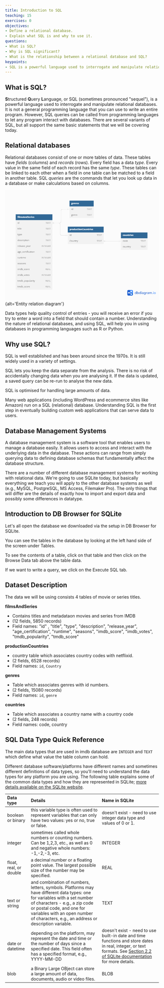 ```yaml
---
title: Introduction to SQL
teaching: 15
exercises: 0
objectives:
- Define a relational database.
- Explain what SQL is and why to use it.
questions:
- What is SQL?
- Why is SQL significant?
- What is the relationship between a relational database and SQL?
keypoints:
- SQL is a powerful language used to interrogate and manipulate relational databases.
---
```


## What is SQL?

**S**tructured **Q**uery **L**anguage, or SQL (sometimes pronounced "sequel"), is a powerful language used to interrogate and
manipulate relational databases. It is not a general
programming language that you can use to write an entire program. However, SQL
queries can be called from programming languages to let any program interact
with databases. There are several variants of SQL, but all support the
same basic statements that we will be covering today.

## Relational databases

Relational databases consist of one or more tables of data. These tables have
*fields* (columns) and *records* (rows). Every field has a data *type*. Every
value in the same field of each record has the same *type*. These tables can be
linked to each other when a field in one table can be matched to a field in another
table. SQL *queries* are the commands that let you look up data in a database or
make calculations based on columns.

![](fig/DB_diagram.png){alt='Entity relation diagram'}

Data types help
quality control of entries - you will receive an error if you try to enter a word
into a field that should contain a number. Understanding the nature of relational
databases, and using SQL, will help you in using databases in programming languages
such as R or Python.

## Why use SQL?

SQL is well established and has been around since the 1970s. It is still widely used
in a variety of settings.

SQL lets you keep the data separate from the analysis. There is no risk of
accidentally changing data when you are analysing it. If the data is updated,
a saved query can be re-run to analyse the new data.

SQL is optimised for handling large amounts of data. 

Many web applications (including WordPress and ecommerce sites like Amazon) run on a SQL (relational) database. Understanding SQL is the first step in eventually building custom web applications that can serve data to users.


## Database Management Systems

A database management system is a software tool that enables users to manage 
a database easily. It allows users to access and interact with the underlying data 
in the database. These actions can range from simply querying data to defining 
database schemas that fundamentally affect the database structure.

There are a number of different database management systems for working with
relational data. We're going to use SQLite today, but basically everything we
teach you will apply to the other database systems as well (e.g., MySQL,
PostgreSQL, MS Access, Filemaker Pro). The only things that will differ are the
details of exactly how to import and export data and possibly some differences in datatype.

## Introduction to DB Browser for SQLite

Let's all open the database we downloaded via the setup in DB Browser for SQLite.

You can see the tables in the database by looking at the left hand side of the
screen under Tables.

To see the contents of a table, click on that table and then click on the Browse
Data tab above the table data.

If we want to write a query, we click on the Execute SQL tab.


## Dataset Description

The data we will be using consists 4 tables of movie or series titles. 

**filmsAndSeries**

- Contains titles and metadataon movies and series from IMDB
- (12 fields, 5850 records)
- Field names: "id" , "title", "type", "description", "release_year", "age_certification", "runtime", "seasons", "imdb_score", "imdb_votes", "tmdb_popularity", "tmdb_score"

**productionCountries**

- country table which associates country codes with netflixid. 
- (2 fields, 6528 records)
- Field names: `id`, `Country`

**genres**

- Table which associates genres with id numbers. 
- (2 fields, 15080 records)
- Field names: `id`, `genre`

**countries**

- Table which associates a country name with a country code
- (2 fields, 248 records)
- Field names: code, country



## SQL Data Type Quick Reference

The main data types that are used in imdb database are `INTEGER` and `TEXT` which define what value the table column can hold.

Different database software/platforms have different names and sometimes different definitions of data types, so you'll need to understand the data types for any platform you are using.  The following table explains some of the common data types and how they are represented in SQLite; [more details available on the SQLite website](https://www.sqlite.org/datatype3.html).

| Data type              | Details                                                                                                                                                                                                                                                                         | Name in SQLite                                                                                                        | 
| :--------------------- | :------------------------------------------------------------------------------------------------------------------------------------------------------------------------------------------------------------------------------------------------------------------------------ | :-------------------------------------------------------------------------------------------------------------------- |
| boolean or binary      | this variable type is often used to represent variables that can only have two values: yes or no, true or false.                                                                                                                                                                | doesn't exist - need to use integer data type and values of 0 or 1.                                                   | 
| integer                | sometimes called whole numbers or counting numbers.  Can be 1,2,3, etc., as well as 0 and negative whole numbers: -1,-2,-3, etc.                                                                                                                                                | INTEGER                                                                                                               | 
| float, real, or double | a decimal number or a floating point value.  The largest possible size of the number may be specified.                                                                                                                                                                          | REAL                                                                                                                  | 
| text or string         | and combination of numbers, letters, symbols.  Platforms may have different data types: one for variables with a set number of characters - e.g., a zip code or postal code, and one for variables with an open number of characters, e.g., an address or description variable. | TEXT                                                                                                                  | 
| date or datetime       | depending on the platform, may represent the date and time or the number of days since a specified date.  This field often has a specified format, e.g., YYYY-MM-DD                                                                                                             | doesn't exist - need to use built-in date and time functions and store dates in real, integer, or text formats.  See [Section 2.2 of SQLite documentation](https://www.sqlite.org/datatype3.html#date_and_time_datatype) for more details. | 
| blob                   | a Binary Large OBject can store a large amount of data, documents, audio or video files.                                                                                                                                                                                        | BLOB                                                                                                                  | 


